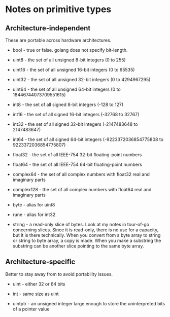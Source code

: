 # Notes on primitive types

## Architecture-independent

These are portable across hardware architectures.

* bool - true or false. golang does not specify bit-length.

* uint8 - the set of all unsigned 8-bit integers (0 to 255)
* uint16 - the set of all unsigned 16-bit integers (0 to 65535)
* uint32 - the set of all unsigned 32-bit integers (0 to 4294967295)
* uint64 - the set of all unsigned 64-bit integers (0 to 18446744073709551615)

* int8 - the set of all signed 8-bit integers (-128 to 127)
* int16 - the set of all signed 16-bit integers (-32768 to 32767)
* int32 - the set of all signed 32-bit integers (-2147483648 to 2147483647)
* int64 - the set of all signed 64-bit integers (-9223372036854775808 to 9223372036854775807)

* float32 - the set of all IEEE-754 32-bit floating-point numbers
* float64 - the set of all IEEE-754 64-bit floating-point numbers

* complex64 - the set of all complex numbers with float32 real and imaginary parts
* complex128 - the set of all complex numbers with float64 real and imaginary parts

* byte - alias for uint8
* rune - alias for int32

* string - a read-only slice of bytes. Look at my notes in tour-of-go concerning slices. Since
  it is read-only, there is no use for a capacity, but it is there technically. When you convert
  from a byte array to string or string to byte array, a copy is made. When you make a substring
  the substring can be another slice pointing to the same byte array.

## Architecture-specific

Better to stay away from to avoid portability issues.

* uint - either 32 or 64 bits

* int - same size as uint

* uintptr - an unsigned integer large enough to store the uninterpreted bits of a pointer value
